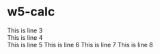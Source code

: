 # w5-calc

This is line 3  
This is line 4  
This is line 5
This is line 6
This is line 7
This is line 8

